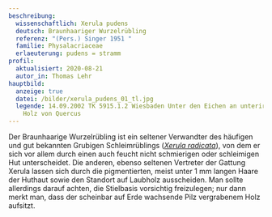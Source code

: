 ```yaml
---
beschreibung:
  wissenschaftlich: Xerula pudens
  deutsch: Braunhaariger Wurzelrübling
  referenz: "(Pers.) Singer 1951 "
  familie: Physalacriaceae
  erlaeuterung: pudens = stramm
profil:
  aktualisiert: 2020-08-21
  autor_in: Thomas Lehr
hauptbild:
  anzeige: true
  datei: /bilder/xerula_pudens_01_tl.jpg
  legende: 14.09.2002 TK 5915.1.2 Wiesbaden Unter den Eichen an unterirdischem
    Holz von Quercus
---
```

Der Braunhaarige Wurzelrübling ist ein seltener Verwandter des häufigen und gut bekannten Grubigen Schleimrüblings (*[Xerula radicata](/pilze/xerula-radicata-grubiger-schleimrübling)*), von dem er sich vor allem durch einen auch feucht nicht schmierigen oder schleimigen Hut unterscheidet. Die anderen, ebenso seltenen Vertreter der Gattung Xerula lassen sich durch die pigmentierten, meist unter 1 mm langen Haare der Huthaut sowie den Standort auf Laubholz ausscheiden. Man sollte allerdings darauf achten, die Stielbasis vorsichtig freizulegen; nur dann merkt man, dass der scheinbar auf Erde wachsende Pilz vergrabenem Holz aufsitzt.